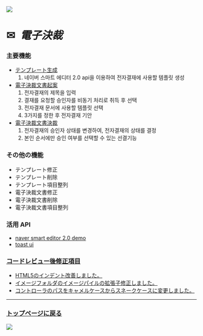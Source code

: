 <img src="https://capsule-render.vercel.app/api?type=waving&color=9172EC&height=200&section=header&text=COLLAVORE%[electric_approval]%&fontSize=40&animation=fadeIn&fontAlign=64&fontAlignY=36" />

<div>
  <h1>✉<i>&nbsp 電子決裁</i></h1>
</div>  

### 主要機能
  - <a href="https://github.com/leewoosang-hub/CollaVore/blob/master/create_template.md">テンプレート生成</a>
    1. 네이버 스마트 에디터 2.0 api을 이용하여 전자결재에 사용할 템플릿 생성 
  - <a href="https://github.com/leewoosang-hub/CollaVore/blob/master/create_approval.md">電子決裁文書起案</a>
    1. 전자결재의 제목을 입력
    2. 결재를 요청할 승인자를 비동기 처리로 취득 후 선택
    3. 전자결재 문서에 사용할 템플릿 선택
    4. 3가지를 정한 후 전자결재 기안
  - <a href="https://github.com/leewoosang-hub/CollaVore/tree/master/EDSM.md">電子決裁文書決裁</a>
    1. 전자결재의 승인자 상태를 변경하여, 전자결재의 상태를 결정
    2. 본인 순서에만 승인 여부를 선택할 수 있는 선결기능

### その他の機能
  - テンプレート修正
  - テンプレート削除
  - テンプレート項目整列
  - 電子決裁文書修正
  - 電子決裁文書削除
  - 電子決裁文書項目整列

### 活用 API
  - <a href="https://naver.github.io/smarteditor2/demo/">naver smart editor 2.0 demo
  - <a href="https://ui.toast.com/tui-editor"> toast ui

### コードレビュー後修正項目
  - HTML5のインデント改善しました。
  - イメージフォルダのイメージパイルの拡張子修正しました。
  - コントローラのパスをキャメルケースからスネークケースに変更しました。

    
***

### <a href="https://github.com/leewoosang-hub/LWS-portfolio">トップページに戻る</a>

<img src="https://capsule-render.vercel.app/api?type=waving&color=9172EC&height=200&section=footer&20render&fontSize=90" />
